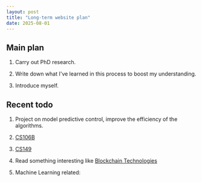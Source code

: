 ```yaml
---
layout: post
title: "Long-term website plan"
date: 2025-08-01
---
```


## Main plan

1. Carry out PhD research.

2. Write down what I've learned in this process to boost my understanding.

3. Introduce myself.

## Recent todo

1. Project on model predictive control, improve the efficiency of the algorithms.

2. [CS106B](https://web.stanford.edu/class/cs106b/)

3. [CS149](https://gfxcourses.stanford.edu/cs149/fall22)

4. Read something interesting like [Blockchain Technologies](https://cs251.stanford.edu/syllabus.html)

5. Machine Learning related: 